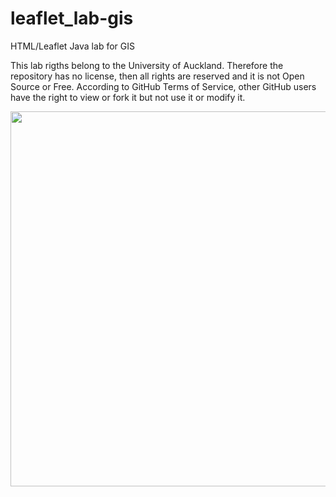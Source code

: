 # leaflet_lab-gis
HTML/Leaflet Java lab for GIS

This lab rigths belong to the University of Auckland. Therefore the repository has no license, then all rights are reserved and it is not Open Source or Free. According to GitHub Terms of Service, other GitHub users have the right to view or fork it but not use it or modify it.

<img src="figures/leaftlet_map.PNG" width="600" label="fig1-1">
